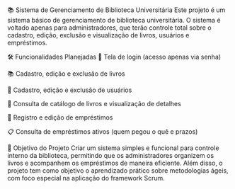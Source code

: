 📚 Sistema de Gerenciamento de Biblioteca Universitária
Este projeto é um sistema básico de gerenciamento de biblioteca universitária. O sistema é voltado apenas para administradores, que terão controle total sobre o cadastro, edição, exclusão e visualização de livros, usuários e empréstimos.

🛠️ Funcionalidades Planejadas
🔐 Tela de login (acesso apenas via senha)

📚 Cadastro, edição e exclusão de livros

👥 Cadastro, edição e exclusão de usuários

📖 Consulta de catálogo de livros e visualização de detalhes

🔄 Registro e edição de empréstimos

📋 Consulta de empréstimos ativos (quem pegou o quê e prazos)

🎯 Objetivo do Projeto
Criar um sistema simples e funcional para controle interno da biblioteca, permitindo que os administradores organizem os livros e acompanhem os empréstimos de maneira eficiente.
Além disso, o projeto tem como objetivo o aprendizado prático sobre metodologias ágeis, com foco especial na aplicação do framework Scrum.
